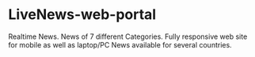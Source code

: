 # LiveNews-web-portal
Realtime News.
News of 7 different Categories.
Fully responsive web site for mobile as well as laptop/PC
News available for several countries.
